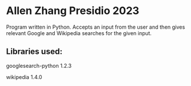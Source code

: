 # Allen Zhang Presidio 2023
 
Program written in Python. Accepts an input from the user and then gives relevant Google and Wikipedia searches for the given input. 

## Libraries used:
googlesearch-python 1.2.3 

wikipedia 1.4.0 

